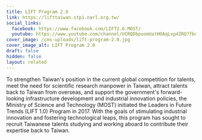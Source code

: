```yaml
---
title: LIFT Program 2.0
link: https://lifttaiwan.stpi.narl.org.tw/
social_links:
  facebook: https://www.facebook.com/LIFT2.0.MOST/
  youtube: https://www.youtube.com/channel/UCRQDbpuomUatHOAqLxp4IRQ?fbclid=IwAR0KNkJI2YyMMbc262xbWPWIPVe2SClKJmKPg7P8pN1UqC70KRuPYpFK5fQ
cover_image: /cms-uploads/lift-program-2.0.jpg
cover_image_alt: LIFT Program 2.0
draft: false
hidden: false
layout: related
---
```

To strengthen Taiwan's position in the current global competition for talents, meet the need for scientific research manpower in Taiwan, attract talents back to Taiwan from overseas, and support the government's forward-looking infrastructure development and industrial innovation policies, the Ministry of Science and Technology (MOST) initiated the Leaders in Future Trends (LIFT 1.0) Program in 2017. With the goals of stimulating industrial innovation and fostering technological leaps, this program has sought to recruit Taiwanese talents studying and working aboard to contribute their expertise back to Taiwan.